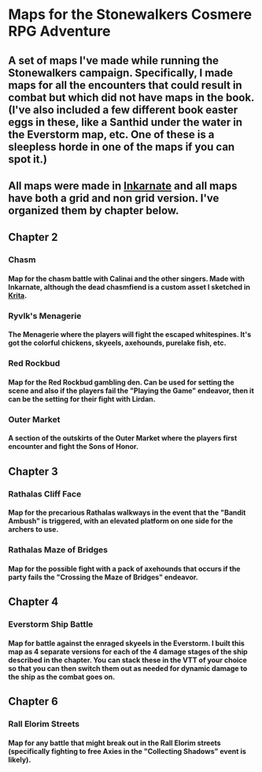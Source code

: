# Maps for the Stonewalkers Cosmere RPG Adventure
## A set of maps I've made while running the Stonewalkers campaign. Specifically, I made maps for all the encounters that could result in combat but which did not have maps in the book. (I've also included a few different book easter eggs in these, like a Santhid under the water in the Everstorm map, etc. One of these is a sleepless horde in one of the maps if you can spot it.)

## All maps were made in [Inkarnate](https://inkarnate.com/) and all maps have both a grid and non grid version. I've organized them by chapter below.

## Chapter 2

### Chasm
#### Map for the chasm battle with Calinai and the other singers. Made with Inkarnate, although the dead chasmfiend is a custom asset I sketched in [Krita](https://krita.org/en/).

### Ryvlk's Menagerie
#### The Menagerie where the players will fight the escaped whitespines. It's got the colorful chickens, skyeels, axehounds, purelake fish, etc.

### Red Rockbud
#### Map for the Red Rockbud gambling den. Can be used for setting the scene and also if the players fail the "Playing the Game" endeavor, then it can be the setting for their fight with Lirdan.

### Outer Market
#### A section of the outskirts of the Outer Market where the players first encounter and fight the Sons of Honor.

## Chapter 3

### Rathalas Cliff Face
#### Map for the precarious Rathalas walkways in the event that the "Bandit Ambush" is triggered, with an elevated platform on one side for the archers to use.

### Rathalas Maze of Bridges
#### Map for the possible fight with a pack of axehounds that occurs if the party fails the "Crossing the Maze of Bridges" endeavor.

## Chapter 4

### Everstorm Ship Battle
#### Map for battle against the enraged skyeels in the Everstorm. I built this map as 4 separate versions for each of the 4 damage stages of the ship described in the chapter. You can stack these in the VTT of your choice so that you can then switch them out as needed for dynamic damage to the ship as the combat goes on.

## Chapter 6

### Rall Elorim Streets
#### Map for any battle that might break out in the Rall Elorim streets (specifically fighting to free Axies in the "Collecting Shadows" event is likely).
